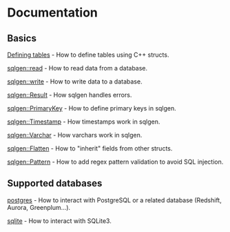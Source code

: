 # Documentation

## Basics

[Defining tables](defining_tables.md) - How to define tables using C++ structs.

[sqlgen::read](reading.md) - How to read data from a database.

[sqlgen::write](writing.md) - How to write data to a database.

[sqlgen::Result](result.md) - How sqlgen handles errors.

[sqlgen::PrimaryKey](primary_key.md) - How to define primary keys in sqlgen.

[sqlgen::Timestamp](timestamp.md) - How timestamps work in sqlgen.

[sqlgen::Varchar](varchar.md) - How varchars work in sqlgen.

[sqlgen::Flatten](flatten.md) - How to "inherit" fields from other structs.

[sqlgen::Pattern](pattern.md) - How to add regex pattern validation to avoid SQL injection.

## Supported databases

[postgres](postgres.md) - How to interact with PostgreSQL or a related database (Redshift, Aurora, Greenplum...).

[sqlite](sqlite.md) - How to interact with SQLite3. 
